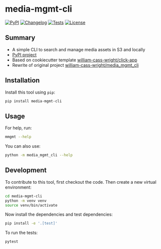 # media-mgmt-cli

[![PyPI](https://img.shields.io/pypi/v/media-mgmt-cli.svg)](https://pypi.org/project/media-mgmt-cli/)
[![Changelog](https://img.shields.io/github/v/release/william-cass-wright/media-mgmt-cli?include_prereleases&label=changelog)](https://github.com/william-cass-wright/media-mgmt-cli/releases)
[![Tests](https://github.com/william-cass-wright/media-mgmt-cli/workflows/Test/badge.svg)](https://github.com/william-cass-wright/media-mgmt-cli/actions?query=workflow%3ATest)
[![License](https://img.shields.io/badge/license-Apache%202.0-blue.svg)](https://github.com/william-cass-wright/media-mgmt-cli/blob/master/LICENSE)

## Summary

- A simple CLI to search and manage media assets in S3 and locally
- [PyPI project](https://pypi.org/project/media-mgmt-cli})
- Based on cookiecutter template [william-cass-wright/click-app](https://github.com/william-cass-wright/click-app)
- Rewrite of original project [william-cass-wright/media_mgmt_cli](https://github.com/william-cass-wright/media_mgmt_cli)

## Installation

Install this tool using `pip`:

```bash
pip install media-mgmt-cli
```

## Usage

For help, run:

```bash
mmgmt --help
```

You can also use:

```bash
python -m media_mgmt_cli --help
```

## Development

To contribute to this tool, first checkout the code. Then create a new virtual environment:

```bash
cd media-mgmt-cli
python -m venv venv
source venv/bin/activate
```

Now install the dependencies and test dependencies:

```bash
pip install -e '.[test]'
```

To run the tests:

```bash
pytest
```
